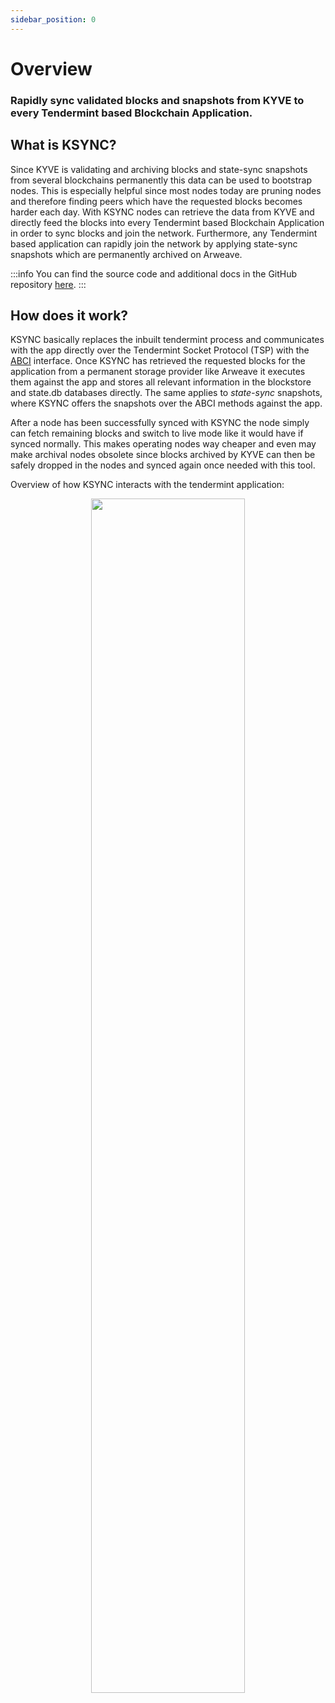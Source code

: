 ```yaml
---
sidebar_position: 0
---
```


# Overview

### Rapidly sync validated blocks and snapshots from KYVE to every Tendermint based Blockchain Application.

## What is KSYNC?

Since KYVE is validating and archiving blocks and state-sync snapshots from several blockchains permanently this data can be
used to bootstrap nodes. This is especially helpful since most nodes today are pruning nodes and therefore
finding peers which have the requested blocks becomes harder each day. With KSYNC nodes can retrieve
the data from KYVE and directly feed the blocks into every Tendermint based Blockchain Application in order
to sync blocks and join the network. Furthermore, any Tendermint based application can rapidly join the network by
applying state-sync snapshots which are permanently archived on Arweave.

:::info
You can find the source code and additional docs in the GitHub repository [here](https://github.com/KYVENetwork/ksync).
:::

## How does it work?

KSYNC basically replaces the inbuilt tendermint process and communicates with the app directly over the Tendermint
Socket Protocol (TSP) with the [ABCI](https://github.com/tendermint/spec/blob/master/spec/abci/abci.md) interface.
Once KSYNC has retrieved the requested blocks for the application from a permanent storage provider like Arweave it
executes them against the app and stores all relevant information in the blockstore and state.db databases directly. The
same applies to _state-sync_ snapshots, where KSYNC offers the snapshots over the ABCI methods against the app.

After a node has been successfully synced with KSYNC the node simply can fetch remaining blocks and switch to live mode
like it would have if synced normally. This makes operating nodes way cheaper and even may make archival nodes
obsolete since blocks archived by KYVE can then be safely dropped in the nodes and synced again once needed
with this tool.

Overview of how KSYNC interacts with the tendermint application:

<p align="center">
  <img width="70%" src="/img/db_sync.png" />
</p>